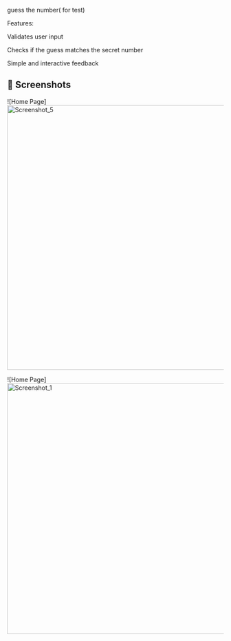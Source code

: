 
guess the number( for test)

Features:

Validates user input

Checks if the guess matches the secret number

Simple and interactive feedback

## 📸 Screenshots

![Home Page]<img width="1360" height="615" alt="Screenshot_5" src="https://github.com/user-attachments/assets/df3df583-6883-4cb9-a4f4-0cb5be8afe59" />

![Home Page]<img width="1359" height="583" alt="Screenshot_1" src="https://github.com/user-attachments/assets/1703cec6-5c20-477f-8d0e-ec370cd2c4c0" />


